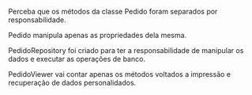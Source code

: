 ﻿Perceba que os métodos da classe Pedido foram separados por responsabilidade.

Pedido manipula apenas as propriedades dela mesma.

PedidoRepository foi criado para ter a responsabilidade de manipular os dados e executar as operações de banco.

PedidoViewer vai contar apenas os métodos voltados a impressão e recuperação de dados personalidados.